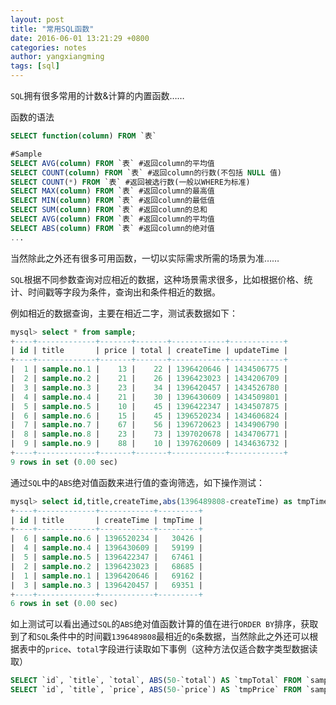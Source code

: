 ```yaml
---
layout: post
title: "常用SQL函数"
date: 2016-06-01 13:21:29 +0800
categories: notes
author: yangxiangming
tags: [sql]
---
```


`SQL`拥有很多常用的计数&计算的内置函数……
<!-- more -->
函数的语法

```sql
SELECT function(column) FROM `表`

#Sample
SELECT AVG(column) FROM `表` #返回column的平均值
SELECT COUNT(column) FROM `表` #返回column的行数(不包括 NULL 值)
SELECT COUNT(*) FROM `表` #返回被选行数(一般以WHERE为标准)
SELECT MAX(column) FROM `表` #返回column的最高值
SELECT MIN(column) FROM `表` #返回column的最低值
SELECT SUM(column) FROM `表` #返回column的总和
SELECT AVG(column) FROM `表` #返回column的平均值
SELECT ABS(column) FROM `表` #返回column的绝对值
...
```

当然除此之外还有很多可用函数，一切以实际需求所需的场景为准……

`SQL`根据不同参数查询对应相近的数据，这种场景需求很多，比如根据价格、统计、时间戳等字段为条件，查询出和条件相近的数据。

例如相近的数据查询，主要在相近二字，测试表数据如下：

```sql
mysql> select * from sample;
+----+-------------+-------+-------+------------+------------+
| id | title       | price | total | createTime | updateTime |
+----+-------------+-------+-------+------------+------------+
|  1 | sample.no.1 |    13 |    22 | 1396420646 | 1434506775 |
|  2 | sample.no.2 |    21 |    26 | 1396423023 | 1434206709 |
|  3 | sample.no.3 |    23 |    34 | 1396420457 | 1434526780 |
|  4 | sample.no.4 |    21 |    30 | 1396430609 | 1434509801 |
|  5 | sample.no.5 |    10 |    45 | 1396422347 | 1434507875 |
|  6 | sample.no.6 |    15 |    45 | 1396520234 | 1434606824 |
|  7 | sample.no.7 |    67 |    56 | 1396720623 | 1434906790 |
|  8 | sample.no.8 |    23 |    73 | 1397020678 | 1434706771 |
|  9 | sample.no.9 |    88 |    10 | 1397620609 | 1434636732 |
+----+-------------+-------+-------+------------+------------+
9 rows in set (0.00 sec)
```

通过`SQL`中的`ABS`绝对值函数来进行值的查询筛选，如下操作测试：
```sql
mysql> select id,title,createTime,abs(1396489808-createTime) as tmpTime from sample order by tmpTime asc limit 6;
+----+-------------+------------+---------+
| id | title       | createTime | tmpTime |
+----+-------------+------------+---------+
|  6 | sample.no.6 | 1396520234 |   30426 |
|  4 | sample.no.4 | 1396430609 |   59199 |
|  5 | sample.no.5 | 1396422347 |   67461 |
|  2 | sample.no.2 | 1396423023 |   68685 |
|  1 | sample.no.1 | 1396420646 |   69162 |
|  3 | sample.no.3 | 1396420457 |   69351 |
+----+-------------+------------+---------+
6 rows in set (0.00 sec)
```

如上测试可以看出通过`SQL`的`ABS`绝对值函数计算的值在进行`ORDER BY`排序，获取到了和`SQL`条件中的时间戳`1396489808`最相近的`6`条数据，当然除此之外还可以根据表中的`price`、`total`字段进行读取如下事例（这种方法仅适合数字类型数据读取）

```sql
SELECT `id`, `title`, `total`, ABS(50-`total`) AS `tmpTotal` FROM `sample` ORDER BY `tmpTotal` LIMIT 6
SELECT `id`, `title`, `price`, ABS(50-`price`) AS `tmpPrice` FROM `sample` ORDER BY `tmpPrice` LIMIT 6
```
